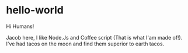 # hello-world

Hi Humans!

Jacob here, I like Node.Js and Coffee script (That is what I'am made of!). 
I've had tacos on the moon and find them superior to earth tacos. 
